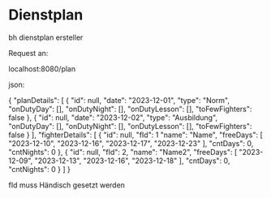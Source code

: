 # Dienstplan
bh dienstplan ersteller



Request an:

localhost:8080/plan


json:

{
  "planDetails": [
    {
      "id": null,
      "date": "2023-12-01",
      "type": "Norm",
      "onDutyDay": [],
      "onDutyNight": [],
      "onDutyLesson": [],
      "toFewFighters": false
    },
    {
      "id": null,
      "date": "2023-12-02",
      "type": "Ausbildung",
      "onDutyDay": [],
      "onDutyNight": [],
      "onDutyLesson": [],
      "toFewFighters": false
    }
  ],
  "fighterDetails": [
    {
      "id": null,
      "fId": 1
      "name": "Name",
      "freeDays": [
        "2023-12-10",
        "2023-12-16",
        "2023-12-17",
        "2023-12-23"
      ],
      "cntDays": 0,
      "cntNights": 0
    },
    {
      "id": null,
      "fId": 2,
      "name": "Name2",
      "freeDays": [
        "2023-12-09",
        "2023-12-13",
        "2023-12-16",
        "2023-12-18"
      ],
      "cntDays": 0,
      "cntNights": 0
    }
  ]
}


fId muss Händisch gesetzt werden
